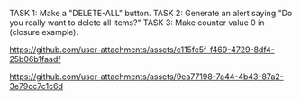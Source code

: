 
TASK 1: Make a "DELETE-ALL" button.
TASK 2: Generate an alert saying "Do you really want to delete all items?" 
TASK 3: Make counter value 0 in (closure example).


https://github.com/user-attachments/assets/c115fc5f-f469-4729-8df4-25b06b1faadf



https://github.com/user-attachments/assets/9ea77198-7a44-4b43-87a2-3e79cc7c1c6d

